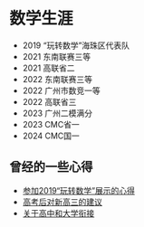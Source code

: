 # 数学生涯

- 2019 “玩转数学”海珠区代表队
- 2021 东南联赛三等
- 2021 高联省二
- 2022 东南联赛三等
- 2022 广州市数竞一等
- 2022 高联省三
- 2023 广州二模满分
- 2023 CMC省一
- 2024 CMC国一

## 曾经的一些心得

- [参加2019“玩转数学”展示的心得](/玩转数学心得.docx)
- [高考后对新高三的建议](/高考后关于新高三的建议.docx)
- [关于高中和大学衔接](/高中大学衔接部分.docx)
